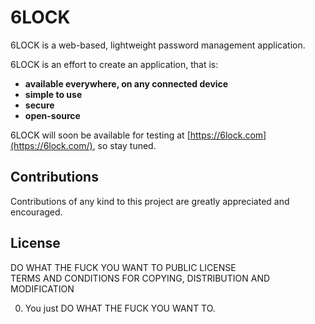 6LOCK
====================

6LOCK is a web-based, lightweight password management application.

6LOCK is an effort to create an application, that is:

- **available everywhere, on any connected device**
- **simple to use**
- **secure**
- **open-source**

6LOCK will soon be available for testing at [https://6lock.com](https://6lock.com/), so stay tuned.

## Contributions

Contributions of any kind to this project are greatly appreciated and encouraged.

## License

DO WHAT THE FUCK YOU WANT TO PUBLIC LICENSE  
TERMS AND CONDITIONS FOR COPYING, DISTRIBUTION AND MODIFICATION

0. You just DO WHAT THE FUCK YOU WANT TO.